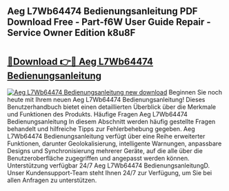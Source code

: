 ## Aeg L7Wb64474 Bedienungsanleitung PDF Download Free - Part-f6W User Guide Repair - Service Owner Edition k8u8F

# <h2><a href="http://df0nnd.blite.top/?on=Aeg+L7Wb64474+Bedienungsanleitung">🔗Download 👉🔴 Aeg L7Wb64474 Bedienungsanleitung</a></h2>

[![Aeg L7Wb64474 Bedienungsanleitung new download](https://i.imgur.com/lujVjoI.png)](http://df0nnd.blite.top/?on=Aeg+L7Wb64474+Bedienungsanleitung)
Beginnen Sie noch heute mit Ihrem neuen Aeg L7Wb64474 Bedienungsanleitung! Dieses Benutzerhandbuch bietet einen detaillierten Überblick über die Merkmale und Funktionen des Produkts. Häufige Fragen Aeg L7Wb64474 Bedienungsanleitung In diesem Abschnitt werden häufig gestellte Fragen behandelt und hilfreiche Tipps zur Fehlerbehebung gegeben. Aeg L7Wb64474 Bedienungsanleitung verfügt über eine Reihe erweiterter Funktionen, darunter Geolokalisierung, intelligente Warnungen, anpassbare Designs und Synchronisierung mehrerer Geräte, auf die alle über die Benutzeroberfläche zugegriffen und angepasst werden können. Unterstützung verfügbar 24/7 Aeg L7Wb64474 BedienungsanleitungD. Unser Kundensupport-Team steht Ihnen 24/7 zur Verfügung, um Sie bei allen Anfragen zu unterstützen.
